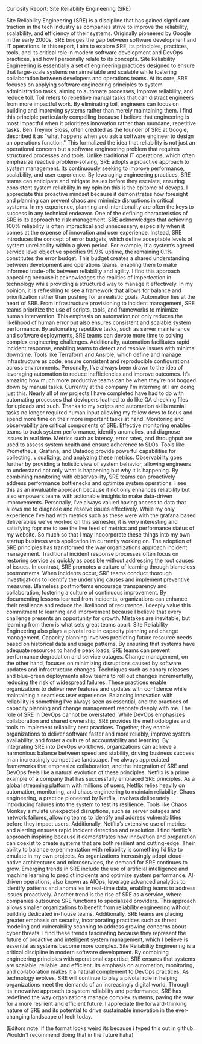 Curiosity Report: Site Reliability Engineering (SRE)

Site Reliability Engineering (SRE) is a discipline that has gained significant traction in the tech industry as companies strive to improve the reliability, scalability, and efficiency of their systems. Originally pioneered by Google in the early 2000s, SRE bridges the gap between software development and IT operations. In this report, I aim to explore SRE, its
principles, practices, tools, and its critical role in modern software development and DevOps practices, and how I personally relate to its concepts. Site Reliability Engineering is essentially a set of engineering practices designed to ensure that large-scale systems remain reliable and scalable while fostering collaboration between developers and operations teams.
At its core, SRE focuses on applying software engineering principles to system administration tasks, aiming to automate processes, improve reliability, and reduce toil. Toil refers to repetitive manual tasks that can distract engineers from more impactful work. By eliminating toil, engineers can focus on building and improving systems rather than merely maintaining
them. I find this principle particularly compelling because I believe that engineering is most impactful when it prioritizes innovation rather than mundane, repetitive tasks.
Ben Treynor Sloss, often credited as the founder of SRE at Google, described it as "what happens when you ask a software engineer to design an operations function." This formalized the idea that reliability is not just an operational concern but a software engineering problem that requires structured processes and tools. Unlike traditional IT operations, which often
emphasize reactive problem-solving, SRE adopts a proactive approach to system management. Its continuously seeking to improve performance, scalability, and user experience. By leveraging engineering practices, SRE teams can anticipate and mitigate issues before they escalate, ensuring consistent system reliability.In my opinion this is the epitome of devops. I
appreciate this proactive mindset because it demonstrates how foresight and planning can prevent chaos and minimize disruptions in critical systems. In my experience, planning and intentionality are often the keys to success in any technical endeavor.
One of the defining characteristics of SRE is its approach to risk management. SRE acknowledges that achieving 100% reliability is often impractical and unnecessary, especially when it comes at the expense of innovation and user experience. Instead, SRE introduces the concept of error budgets, which define acceptable levels of system unreliability within a given
period. For example, if a system’s agreed service level objective specifies 99.9% uptime, the remaining 0.1% constitutes the error budget. This budget creates a shared understanding between development and operations teams, enabling them to make informed trade-offs between reliability and agility. I find this approach appealing because it acknowledges the realities of
imperfection in technology while providing a structured way to manage it effectively. In my opinion, it is refreshing to see a framework that allows for balance and prioritization rather than pushing for unrealistic goals.
Automation lies at the heart of SRE. From infrastructure provisioning to incident management, SRE teams prioritize the use of scripts, tools, and frameworks to minimize human intervention. This emphasis on automation not only reduces the likelihood of human error but also ensures consistent and scalable system performance. By automating repetitive tasks, such as
server maintenance and software deployments, SRE teams can devote more time to solving complex engineering challenges. Additionally, automation facilitates rapid incident response, enabling teams to detect and resolve issues with minimal downtime. Tools like Terraform and Ansible, which define and manage infrastructure as code, ensure consistent and reproducible
configurations across environments. Personally, I’ve always been drawn to the idea of leveraging automation to reduce inefficiencies and improve outcomes. It’s amazing how much more productive teams can be when they’re not bogged down by manual tasks. Currently at the company I'm interning at I am doing just this. Nearly all of my projects I have completed have had to do
with automating processes that devlopers loathed to do like QA checking files for uploads and such. Thanks to my scripts and automation skills menial tasks no longer required human input allowing my fellow devs to focus and spend more time on their more important tasks at hand.
Monitoring and observability are critical components of SRE. Effective monitoring enables teams to track system performance, identify anomalies, and diagnose issues in real time. Metrics such as latency, error rates, and throughput are used to assess system health and ensure adherence to SLOs. Tools like Prometheus, Grafana, and Datadog provide powerful capabilities for
collecting, visualizing, and analyzing these metrics. Observability goes further by providing a holistic view of system behavior, allowing engineers to understand not only what is happening but why it is happening. By combining monitoring with observability, SRE teams can proactively address performance bottlenecks and optimize system operations. I see this as an
invaluable approach because it not only enhances reliability but also empowers teams with actionable insights to make data-driven improvements. Personally, I’ve always valued having access to data that allows me to diagnose and resolve issues effectively. While my only experience I've had with metrics such as these were with the grafana based deliverables we've worked on
this semester, it is very interesting and satisfying fopr me to see the live feed of metrics and performance status of my website. So much so that I may incoorporate these things into my own startup business web application im currently working on.
The adoption of SRE principles has transformed the way organizations approach incident management. Traditional incident response processes often focus on restoring service as quickly as possible without addressing the root causes of issues. In contrast, SRE promotes a culture of learning through blameless postmortems. When incidents occur, SRE teams conduct thorough
investigations to identify the underlying causes and implement preventive measures. Blameless postmortems encourage transparency and collaboration, fostering a culture of continuous improvement. By documenting lessons learned from incidents, organizations can enhance their resilience and reduce the likelihood of recurrence. I deeply value this commitment to learning
and improvement because I believe that every challenge presents an opportunity for growth. Mistakes are inevitable, but learning from them is what sets great teams apart.
Site Reliability Engineering also plays a pivotal role in capacity planning and change management. Capacity planning involves predicting future resource needs based on historical data and usage patterns. By ensuring that systems have adequate resources to handle peak loads, SRE teams can prevent performance degradation and service outages. Change management, on the
other hand, focuses on minimizing disruptions caused by software updates and infrastructure changes. Techniques such as canary releases and blue-green deployments allow teams to roll out changes incrementally, reducing the risk of widespread failures. These practices enable organizations to deliver new features and updates with confidence while maintaining a seamless
user experience. Balancing innovation with reliability is something I’ve always seen as essential, and the practices of capacity planning and change management resonate deeply with me.
The role of SRE in DevOps cannot be overstated. While DevOps emphasizes collaboration and shared ownership, SRE provides the methodologies and tools to implement reliability best practices. Together, they enable organizations to deliver software faster and more reliably, improve system availability, and foster a culture of accountability and learning. By integrating
SRE into DevOps workflows, organizations can achieve a harmonious balance between speed and stability, driving business success in an increasingly competitive landscape. I’ve always appreciated frameworks that emphasize collaboration, and the integration of SRE and DevOps feels like a natural evolution of these principles.
Netflix is a prime example of a company that has successfully embraced SRE principles. As a global streaming platform with millions of users, Netflix relies heavily on automation, monitoring, and chaos engineering to maintain reliability. Chaos engineering, a practice pioneered by Netflix, involves deliberately introducing failures into the system to test its resilience.
Tools like Chaos Monkey simulate unexpected disruptions, such as server outages and network failures, allowing teams to identify and address vulnerabilities before they impact users. Additionally, Netflix’s extensive use of metrics and alerting ensures rapid incident detection and resolution. I find Netflix’s approach inspiring because it demonstrates how innovation and
preparation can coexist to create systems that are both resilient and cutting-edge. Their ability to balance experimentation with reliability is something I’d like to emulate in my own projects.
As organizations increasingly adopt cloud-native architectures and microservices, the demand for SRE continues to grow. Emerging trends in SRE include the use of artificial intelligence and machine learning to predict incidents and optimize system performance. AI-driven operations, also known as AIOps, leverage advanced analytics to identify patterns and anomalies in
real-time data, enabling teams to address issues proactively. Another trend is the rise of SRE as a service, where companies outsource SRE functions to specialized providers. This approach allows smaller organizations to benefit from reliability engineering without building dedicated in-house teams. Additionally, SRE teams are placing greater emphasis on security,
incorporating practices such as threat modeling and vulnerability scanning to address growing concerns about cyber threats. I find these trends fascinating because they represent the future of proactive and intelligent system management, which I believe is essential as systems become more complex.
Site Reliability Engineering is a critical discipline in modern software development. By combining engineering principles with operational expertise, SRE ensures that systems are scalable, reliable, and efficient. Its emphasis on automation, monitoring, and collaboration makes it a natural complement to DevOps practices. As technology evolves, SRE will continue to play
a pivotal role in helping organizations meet the demands of an increasingly digital world. Through its innovative approach to system reliability and performance, SRE has redefined the way organizations manage complex systems, paving the way for a more resilient and efficient future. I appreciate the forward-thinking nature of SRE and its potential to drive sustainable
innovation in the ever-changing landscape of tech today.


(Editors note: if the format looks weird its because i typed this out in github. Wouldn't recommend doing that in the future haha)
